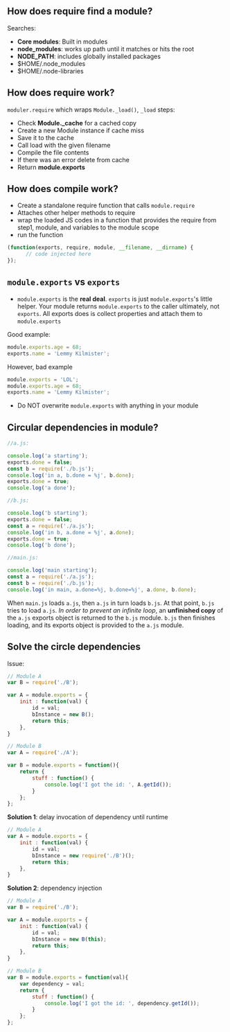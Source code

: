 
How does require find a module?
-------------------

Searches:

- **Core modules**: Built in modules
- **node_modules**: works up path until it matches or hits the root
- **NODE_PATH**: includes globally installed packages
- $HOME/.node_modules
- $HOME/.node-libraries

How does require work?
-------------------

`moduler.require` which wraps `Module._load()`, `_load` steps:

- Check **Module._cache** for a cached copy
- Create a new Module instance if cache miss
- Save it to the cache
- Call load with the given filename
- Compile the file contents
- If there was an error delete from cache
- Return **module.exports**

How does compile work?
-------------------

- Create a standalone require function that calls `module.require`
- Attaches other helper methods to require
- wrap the loaded JS codes in a function that provides the require from step1, module, and variables to the module scope
- run the function

```js
(function(exports, require, module, __filename, __dirname) {
      // code injected here
});
```

`module.exports` vs `exports`
----------------------

- `module.exports` is the **real deal**. `exports` is just `module.exports`'s little helper. Your module returns `module.exports` to the caller ultimately, not `exports`. All exports does is collect properties and attach them to `module.exports`

Good example:

```js
module.exports.age = 68;
exports.name = 'Lemmy Kilmister';
```

However, bad example

```js
module.exports = 'LOL';
module.exports.age = 68;
exports.name = 'Lemmy Kilmister';
```

- Do NOT overwrite `module.exports` with anything in your module

Circular dependencies in module?
--------------------------

```js
//a.js:

console.log('a starting');
exports.done = false;
const b = require('./b.js');
console.log('in a, b.done = %j', b.done);
exports.done = true;
console.log('a done');

//b.js:

console.log('b starting');
exports.done = false;
const a = require('./a.js');
console.log('in b, a.done = %j', a.done);
exports.done = true;
console.log('b done');

//main.js:

console.log('main starting');
const a = require('./a.js');
const b = require('./b.js');
console.log('in main, a.done=%j, b.done=%j', a.done, b.done);
```

When `main.js` loads `a.js`, then `a.js` in turn loads `b.js`. At that point, `b.js` tries to load `a.js`. _In order to prevent an infinite loop_, an **unfinished copy** of the `a.js` exports object is returned to the `b.js` module. `b.js` then finishes loading, and its exports object is provided to the `a.js` module. 

Solve the circle dependencies
-----------------------

Issue:

```js
// Module A
var B = require('./B');

var A = module.exports = {
    init : function(val) {
        id = val;
        bInstance = new B();
        return this;
    },
}

// Module B
var A = require('./A');

var B = module.exports = function(){
    return {
        stuff : function() {
            console.log('I got the id: ', A.getId());
        }
    };
};
```

**Solution 1**: delay invocation of dependency until runtime

```js
// Module A
var A = module.exports = {
    init : function(val) {
        id = val;
        bInstance = new require('./B')();
        return this;
    },
}
```

**Solution 2**: dependency injection

```js
// Module A
var B = require('./B');

var A = module.exports = {
    init : function(val) {
        id = val;
        bInstance = new B(this);
        return this;
    },
}

// Module B
var B = module.exports = function(val){
    var dependency = val;
    return {
        stuff : function() {
            console.log('I got the id: ', dependency.getId());
        }
    };
};
```
